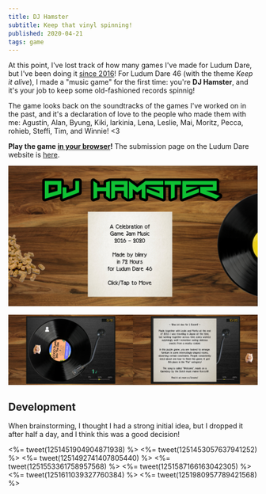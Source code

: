 ```yaml
---
title: DJ Hamster
subtitle: Keep that vinyl spinning!
published: 2020-04-21
tags: game
---
```


At this point, I've lost track of how many games I've made for Ludum Dare, but I've been doing it [since 2016](/floor-lamp/)! For Ludum Dare 46 (with the theme *Keep it alive*), I made a "music game" for the first time: you're **DJ Hamster**, and it's your job to keep some old-fashioned records spinnig!

The game looks back on the soundtracks of the games I've worked on in the past, and it's a declaration of love to the people who made them with me: Agustín, Alan, Byung, Kiki, larkinia, Lena, Leslie, Mai, Moritz, Pecca, rohieb, Steffi, Tim, and Winnie! <3

**Play the game [in your browser](play/)!** The submission page on the Ludum Dare website is [here](https://ldjam.com/events/ludum-dare/46/dj-hamster).

[![](title.png)](play/)

![](ingame.png)

## Development

When brainstorming, I thought I had a strong initial idea, but I dropped it after half a day, and I think this was a good decision!

<%= tweet(1251451904904871938) %>
<%= tweet(1251453057637941252) %>
<%= tweet(1251492741407805440) %>
<%= tweet(1251553361758957568) %>
<%= tweet(1251587166163042305) %>
<%= tweet(1251611039327760384) %>
<%= tweet(1251980957789421568) %>
